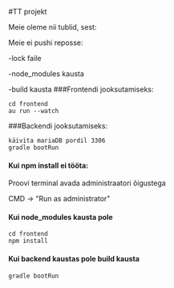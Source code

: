 #TT projekt

Meie oleme nii tublid, sest:

Meie ei pushi reposse:

-lock faile

-node_modules kausta

-build kausta
###Frontendi jooksutamiseks:
    
    cd frontend
    au run --watch


###Backendi jooksutamiseks:
    
    käivita mariaDB pordil 3306
    gradle bootRun

#### Kui npm install ei tööta:

Proovi terminal avada administraatori õigustega

CMD -> "Run as administrator"
    


#### Kui node_modules kausta pole

    cd frontend
    npm install
    
#### Kui backend kaustas pole build kausta

    gradle bootRun
